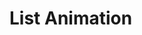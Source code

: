 # List Animation

<PreviewPlayground
  :html="() => import('./stories/app.twig')"
  :css="() => import('./stories/app.css?raw')"
  />
